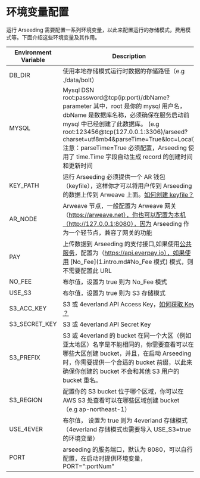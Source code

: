 # 环境变量配置


运行 Arseeding 需要配置一系列环境变量，以此来配置运行的存储模式，费用模式等。下面介绍这些环境变量及其作用。

| Environment Variable | Description                                                                                                                                                                                                                                                                           |
|----------------------|---------------------------------------------------------------------------------------------------------------------------------------------------------------------------------------------------------------------------------------------------------------------------------------|
| DB_DIR               | 使用本地存储模式运行时数据的存储路径（e.g ./data/bolt）                                                                                                                                                                                                                                                   |
| MYSQL                | Mysql DSN root:password@tcp(ip:port)/dbName?parameter 其中，root 是你的 mysql 用户名，dbName 是数据库名称，必须确保在服务启动前 mysql 中已经创建了此数据库。 (e.g root:123456@tcp(127.0.0.1:3306)/arseed?charset=utf8mb4&parseTime=True&loc=Local)  注意：parseTime=True 必须配置，Arseeding 使用了 time.Time 字段自动生成 record 的创建时间和更新时间 |
| KEY_PATH             | 运行 Arseeding 必须提供一个 AR 钱包（keyfile），这样你才可以将用户传到 Arseeding 的数据上传到 Arweave 上面。[如何创建 keyfile？](../other/2.getAR.md)                                                                                                                                                                       |
| AR_NODE              | Arweave 节点，一般配置为 Arweave 网关（https://arweave.net），你也可以配置为本机（http://127.0.0.1:8080），因为 Arseeding 作为一个轻节点，兼容了网关的功能                                                                                                                                                                       |
| PAY                  | 上传数据到 Arseeding 的支付接口,如果使用[公共服务](https://arseed.web3infra.dev)，配置为（https://api.everpay.io），如果使用 [No_Fee](1.intro.md#No_Fee 模式) 模式，则不需要配置此 URL                                                                                                                                         |
| NO_FEE               | 布尔值，设置为 true 则为 No_Fee 模式                                                                                                                                                                                                                                                             |
| USE_S3               | 布尔值，设置为 true 则为 S3 存储模式                                                                                                                                                                                                                                                               |
| S3_ACC_KEY           | S3 或 4everland API Access Key，[如何获取 Key ？](../other/1.S3API%20Key.md)                                                                                                                                                                                                                 |
| S3_SECRET_KEY        | S3 或 4everland API Secret Key                                                                                                                                                                                                                                                         |
| S3_PREFIX            | S3 或 4everland 的 bucket 在同一个大区（例如 亚太地区）名字是不能相同的，你需要查看可以在哪些大区创建 bucket，并且，在启动 Arseeding 时，你需要提供一个合适的 bucket 前缀，以此来确保你创建的 bucket 不会和其他 S3 用户的 bucket 重名。                                                                                                                                |
| S3_REGION            | 配置你的 S3 bucket 位于哪个区域，你可以在 AWS S3 处查看可以在哪些区域创建 bucket （e.g ap-northeast-1）                                                                                                                                                                                                            |
| USE_4EVER            | 布尔值， 设置为 true 则为 4everland 存储模式（4everland 存储模式也需要导入 USE_S3=true 的环境变量）                                                                                                                                                                                                                |                                                                                                                                                                          |
| PORT                 | arseeding 的服务端口，默认为 8080，可以自行配置，在启动时提供环境变量，PORT=":portNum"                                                                                                                                                                                                                            |

